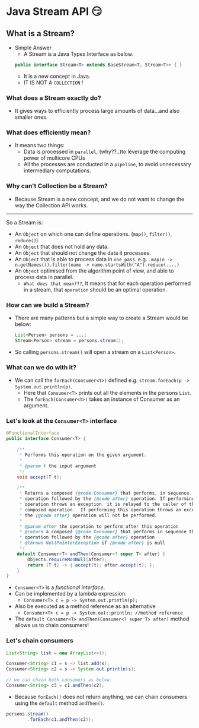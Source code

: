 # Java Stream API :smirk:

## What is a Stream?

* Simple Answer
    - A Stream is a Java Types Interface as below:
    ```java
    public interface Stream<T> extends BaseStream<T, Stream<T>> { }
    ``` 
    - It is a new concept in Java.
    - IT IS NOT A `COLLECTION` !

### What does a Stream exactly do?

* It gives ways to efficiently process large amounts of data...and also smaller ones.

### What does efficiently mean?

* It means two things:
    - Data is processed in `parallel`, (why??..)to leverage the computing power of multicore CPUs
    - All the processes are conducted in a `pipeline`, to avoid unnecessary intermediary computations.

### Why can't Collection be a Stream?

* Because Stream is a new concept, and we do not want to change the way the Collection API works.

---

So a Stream is: 

* An `Object` on which one can define operations. (`map()`, `filter()`, `reduce()`)
* An `Object` that does not hold any data.
* An `Object` that should not change the data it processes.
* An `Object` that is able to process data in `one pass`.
    e.g. `.map(n -> n.getNames()).filter(name -> name.startsWith("A").reduce(....)`
* An `Object` optimised from the algorithm point of view, and able to process data in parallel.
    * `What does that mean???`, It means that for each operation performed in a stream, 
    that `operation` should be an optimal operation.

### How can we build a Stream?

- There are many patterns but a simple way to create a Stream would be below:
        
    ```java
    List<Person> persons = ...;
    Stream<Person> stream = persons.stream();
    ```
- So calling `persons.stream()` will open a stream on a `List<Person>`.

### What can we do with it?
- We can call the `forEach(Consumer<T>)` defined e.g. `stream.forEach(p -> System.out.println(p)`.
    - Here that `Consumer<T>` prints out all the elements in the persons `List`. 
    - The `forEach(Consumer<T>)` takes an instance of Consumer as an argument.

### Let's look at the `Consumer<T>` interface

```java
@FunctionalInterface
public interface Consumer<T> {

    /**
     * Performs this operation on the given argument.
     *
     * @param t the input argument
     */
    void accept(T t);

    /**
     * Returns a composed {@code Consumer} that performs, in sequence, this
     * operation followed by the {@code after} operation. If performing either
     * operation throws an exception, it is relayed to the caller of the
     * composed operation.  If performing this operation throws an exception,
     * the {@code after} operation will not be performed.
     *
     * @param after the operation to perform after this operation
     * @return a composed {@code Consumer} that performs in sequence this
     * operation followed by the {@code after} operation
     * @throws NullPointerException if {@code after} is null
     */
    default Consumer<T> andThen(Consumer<? super T> after) {
        Objects.requireNonNull(after);
        return (T t) -> { accept(t); after.accept(t); };
    }
}
```
- `Consumer<T>` is a _functional interface_.
- Can be implemented by a lambda expression.
    - `Consumer<T> c = p -> System.out.println(p);`
- Also be executed as a method reference as an alternative
    - `Consumer<T> c = p -> System.out::println; //method reference`
- The `default Consumer<T> andThen(Consumer<? super T> after)` method allows us to 
chain consumers!

### Let's chain consumers

```java
List<String> list = new ArrayList<>();

Consumer<String> c1 = s -> list.add(s);
Consumer<String> c2 = s -> System.out.println(s);

// we can chain both consumers as below:
Consumer<String> c3 = c1.andThen(c2);
```
- Because `forEach()` does not return anything, we can chain consumers using the 
`default` method `andThen()`.
```java
persons.stream()
        .forEach(c1.andThen(c2));
```